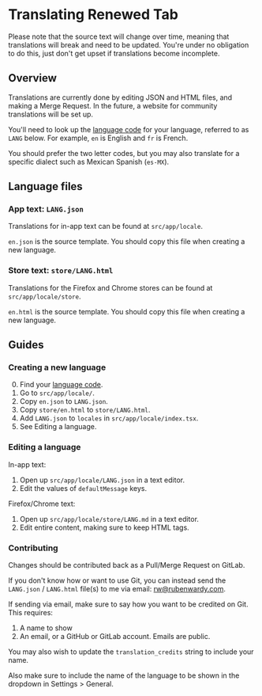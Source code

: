 # Translating Renewed Tab

Please note that the source text will change over time, meaning that
translations will break and need to be updated. You're under no obligation
to do this, just don't get upset if translations become incomplete.


## Overview

Translations are currently done by editing JSON and HTML files, and making a
Merge Request. In the future, a website for community translations will
be set up.

You'll need to look up the
[language code](http://www.lingoes.net/en/translator/langcode.htm)
for your language, referred to as `LANG` below.
For example, `en` is English and `fr` is French.

You should prefer the two letter codes, but you may also translate for a
specific dialect such as Mexican Spanish (`es-MX`).


## Language files

### App text: `LANG.json`

Translations for in-app text can be found at `src/app/locale`.

`en.json` is the source template. You should copy this file when creating a new
language.

### Store text: `store/LANG.html`

Translations for the Firefox and Chrome stores can be found at
`src/app/locale/store`.

`en.html` is the source template. You should copy this file when creating a new
language.


## Guides

### Creating a new language

0. Find your [language code](http://www.lingoes.net/en/translator/langcode.htm).
1. Go to `src/app/locale/`.
2. Copy `en.json` to `LANG.json`.
3. Copy `store/en.html` to `store/LANG.html`.
4. Add `LANG.json` to `locales` in `src/app/locale/index.tsx`.
3. See Editing a language.

### Editing a language

In-app text:

1. Open up `src/app/locale/LANG.json` in a text editor.
2. Edit the values of `defaultMessage` keys.

Firefox/Chrome text:

1. Open up `src/app/locale/store/LANG.md` in a text editor.
2. Edit entire content, making sure to keep HTML tags.

### Contributing

Changes should be contributed back as a Pull/Merge Request on GitLab.

If you don't know how or want to use Git, you can instead send the `LANG.json` /
`LANG.html` file(s) to me via email: rw@rubenwardy.com.

If sending via email, make sure to say how you want to be credited on Git.
This requires:

1. A name to show
2. An email, or a GitHub or GitLab account. Emails are public.

You may also wish to update the `translation_credits` string to include your name.

Also make sure to include the name of the language to be shown in
the dropdown in Settings > General.
